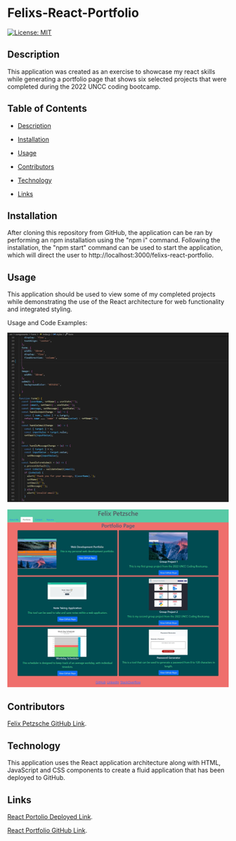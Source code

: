 # Felixs-React-Portfolio
[![License: MIT](https://img.shields.io/badge/License-MIT-blue.svg)](https://opensource.org/licenses/MIT)

## Description

This application was created as an exercise to showcase my react skills while generating a portfolio page that shows six selected projects that were completed during the 2022 UNCC coding bootcamp. 

## Table of Contents

- [Description](#description)

- [Installation](#installation)

- [Usage](#usage)

- [Contributors](#contributors)

- [Technology](#technology)

- [Links](#links)


## Installation

After cloning this repository from GitHub, the application can be ran by performing an npm installation using the "npm i" command. Following the installation, the "npm start" command can be used to start the application, which will direct the user to http://localhost:3000/felixs-react-portfolio. 

## Usage

This application should be used to view some of my completed projects while demonstrating the use of the React architecture for web functionality and integrated styling. 

Usage and Code Examples:

![img](/src/assets/Code_snippet.JPG)

![img](/src/assets/Page_snippet.JPG)


## Contributors

[Felix Petzsche GitHub Link](https://github.com/felix1805).


## Technology

This application uses the React application architecture along with HTML, JavaScript and CSS components to create a fluid application that has been deployed to GitHub. 

## Links

[React Portolio Deployed Link](https://felix1805.github.io/felixs-react-portfolio/).
<br>

[React Portfolio GitHub Link](https://github.com/felix1805/felixs-react-portfolio).
<br>
